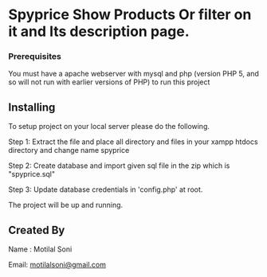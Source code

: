 # Spyprice Show Products Or filter on it and Its description page.

### Prerequisites

You must have a apache webserver with mysql and php (version  PHP 5, and so will not run with earlier versions of PHP) to run this project

## Installing

To setup project on your local server please do the following.

Step 1: Extract the file and place all directory and files in your xampp htdocs directory and change name spyprice  

Step 2: Create database and import given sql file in the zip which is "spyprice.sql"  

Step 3: Update database credentials in 'config.php' at root.  

The project will be up and running.

## Created By

Name : Motilal Soni

Email: motilalsoni@gmail.com